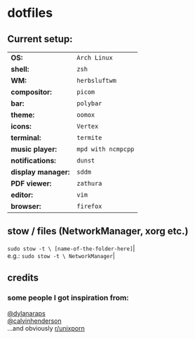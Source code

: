 # dotfiles
## Current setup:
|                        |                      |
| ---------------------- | -------------------- |
| **OS:**                | `Arch Linux`         |
| **shell:**             | `zsh`                |
| **WM:**                | `herbsluftwm`        |
| **compositor:**        | `picom`              |
| **bar:**               | `polybar`            |
| **theme:**             | `oomox`              |
| **icons:**             | `Vertex`             |
| **terminal:**          | `termite`            |
| **music player:**      | `mpd with ncmpcpp`   |
| **notifications:**     | `dunst`              |
| **display manager:**   | `sddm`               |
| **PDF viewer:**        | `zathura`            |
| **editor:**            | `vim`                |
| **browser:**           | `firefox`            |



## stow / files (NetworkManager, xorg etc.)
`sudo stow -t \ [name-of-the-folder-here]`|  
e.g.: `sudo stow -t \ NetworkManager`| 



## credits
### some people I got inspiration from:
[@dylanaraps](https://github.com/dylanaraps/dotfiles)    
[@calvinhenderson](https://github.com/calvinhenderson/dotfiles)    
...and obviously [r/unixporn](https://reddit.com/r/unixporn)    
